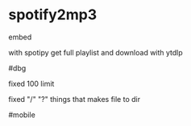 # spotify2mp3
embed

with spotipy get full playlist and download with ytdlp

#dbg

fixed 100 limit

fixed "/" "?" things that makes file to dir


#mobile

